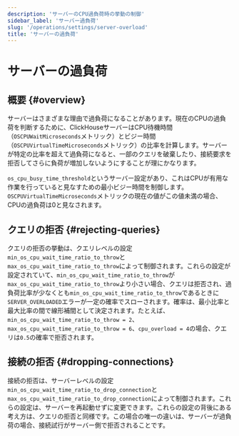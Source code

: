 ```yaml
---
description: 'サーバーのCPU過負荷時の挙動の制御'
sidebar_label: 'サーバー過負荷'
slug: '/operations/settings/server-overload'
title: 'サーバーの過負荷'
---
```





# サーバーの過負荷

## 概要 {#overview}

サーバーはさまざまな理由で過負荷になることがあります。現在のCPUの過負荷を判断するために、ClickHouseサーバーはCPU待機時間（`OSCPUWaitMicroseconds`メトリック）とビジー時間（`OSCPUVirtualTimeMicroseconds`メトリック）の比率を計算します。サーバーが特定の比率を超えて過負荷になると、一部のクエリを破棄したり、接続要求を拒否してさらに負荷が増加しないようにすることが理にかなります。

`os_cpu_busy_time_threshold`というサーバー設定があり、これはCPUが有用な作業を行っていると見なすための最小ビジー時間を制御します。`OSCPUVirtualTimeMicroseconds`メトリックの現在の値がこの値未満の場合、CPUの過負荷は0と見なされます。

## クエリの拒否 {#rejecting-queries}

クエリの拒否の挙動は、クエリレベルの設定`min_os_cpu_wait_time_ratio_to_throw`と`max_os_cpu_wait_time_ratio_to_throw`によって制御されます。これらの設定が設定されていて、`min_os_cpu_wait_time_ratio_to_throw`が`max_os_cpu_wait_time_ratio_to_throw`より小さい場合、クエリは拒否され、過負荷比率が少なくとも`min_os_cpu_wait_time_ratio_to_throw`であるときに`SERVER_OVERLOADED`エラーが一定の確率でスローされます。確率は、最小比率と最大比率の間で線形補間として決定されます。たとえば、`min_os_cpu_wait_time_ratio_to_throw = 2`、`max_os_cpu_wait_time_ratio_to_throw = 6`、`cpu_overload = 4`の場合、クエリは`0.5`の確率で拒否されます。

## 接続の拒否 {#dropping-connections}

接続の拒否は、サーバーレベルの設定`min_os_cpu_wait_time_ratio_to_drop_connection`と`max_os_cpu_wait_time_ratio_to_drop_connection`によって制御されます。これらの設定は、サーバーを再起動せずに変更できます。これらの設定の背後にある考え方は、クエリの拒否と同様です。この場合の唯一の違いは、サーバーが過負荷の場合、接続試行がサーバー側で拒否されることです。
